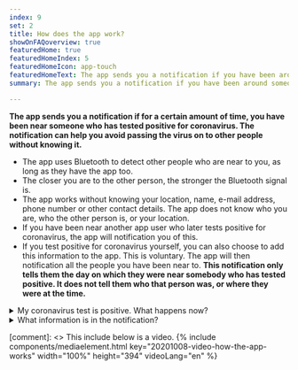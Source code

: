 ```yaml
---
index: 9
set: 2
title: How does the app work?
showOnFAQoverview: true
featuredHome: true
featuredHomeIndex: 5
featuredHomeIcon: app-touch
featuredHomeText: The app sends you a notification if you have been around someone who later tests positive for coronavirus, and you were near them for more than 15 minutes.
summary: The app sends you a notification if you have been around someone who later tests positive for coronavirus, and you were near them for more than 15 minutes.

---
```


**The app sends you a notification if for a certain amount of time, you have been near someone who has tested positive for coronavirus. The notification can help you avoid passing the virus on to other people without knowing it.** 

<div class="md-timeline" markdown="1">

- The app uses Bluetooth to detect other people who are near to you, as long as they have the app too.
- The closer you are to the other person, the stronger the Bluetooth signal is.
- The app works without knowing your location, name, e-mail address, phone number or other contact details. The app does not know who you are, who the other person is, or your location.
- If you have been near another app user who later tests positive for coronavirus, the app will notification you of this.
- If you test positive for coronavirus yourself, you can also choose to add this information to the app. This is voluntary. The app will then notification all the people you have been near to. **This notification only tells them the day on which they were near somebody who has tested positive. It does not tell them who that person was, or where they were at the time.**

</div>

<details>
   <summary>My coronavirus test is positive. What happens now?</summary>
   <div markdown="1">

If you have tested positive for coronavirus, you can choose to add this information to the app, with the help of the GGD. If a GGD employee calls you with the test results, they will also ask if you want to warn other people using the app. Recipients of such a notification will not be able to see who you are or where you were near each other. You can decide whether these notifications are sent: it is not compulsory and it is not automatic.

</div>
</details>

<details>
<summary>What information is in the notification?</summary>
<div markdown="1">

The notification will say how many days ago you were near somebody who has later tested positive for coronavirus. The notification does not say who that person was, and it does not say where or exactly when you were near them.

- You can arrange for a test immediately after you receive a notification, even if you have no symptoms. The notification message from CoronaMelder will include all the information you need about how and when to do this.
- If you have serious symptoms, or if you are part of a high-risk group, you should call your doctor. 

</div>
</details>

[comment]: <> This include below is a video.
{% include components/mediaelement.html key="20201008-video-how-the-app-works" width="100%" height="394"  videoLang="en" %}
